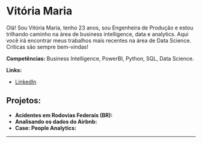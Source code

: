 
# Vitória Maria
  
Olá! Sou Vitória Maria, tenho 23 anos, sou Engenheira de Produção e estou trilhando caminho na área de business intelligence, data e analytics. 
Aqui você irá encontrar meus trabalhos mais recentes na área de Data Science.
Críticas são sempre bem-vindas!
  
**Competências:** Business Intelligence, PowerBI, Python, SQL, Data Science.

**Links:**
* [LinkedIn](https://www.linkedin.com/in/vitoriamsj)

## Projetos:

* **Acidentes em Rodovias Federais (BR):** 
* **Analisando os dados do Airbnb:** 
* **Case: People Analytics:** 


---




